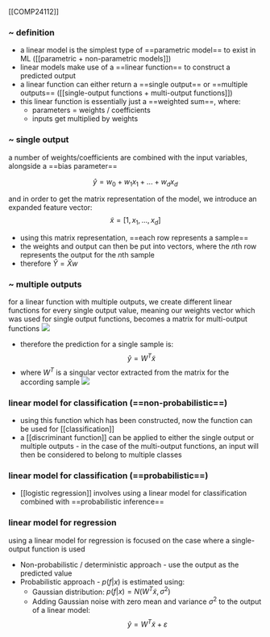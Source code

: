 [[COMP24112]]

### ~ definition
- a linear model is the simplest type of ==parametric model== to exist in ML ([[parametric + non-parametric models]])
- linear models make use of a ==linear function== to construct a predicted output
- a linear function can either return a ==single output== or ==multiple outputs== ([[single-output functions + multi-output functions]])
- this linear function is essentially just a ==weighted sum==, where:
	- parameters = weights / coefficients
	- inputs get multiplied by weights

### ~ single output

a number of weights/coefficients are combined with the input variables, alongside a ==bias parameter==

$$\hat{y} = w_0 + w_1x_1 + ... + w_dx_d$$

and in order to get the matrix representation of the model, we introduce an expanded feature vector:
$$\tilde{x} = [1,x_1,...,x_d]$$

- using this matrix representation, ==each row represents a sample==
- the weights and output can then be put into vectors, where the $n$th row represents the output for the $n$th sample
- therefore $\hat{Y} = \hat{X}w$


### ~ multiple outputs

for a linear function with multiple outputs, we create different linear functions for every single output value, meaning our weights vector which was used for single output functions, becomes a matrix for multi-output functions
![](https://i.imgur.com/HXQkjYr.png)

- therefore the prediction for a single sample is:
$$\hat{y} = W^T\tilde{x}$$
- where $W^T$ is a singular vector extracted from the matrix for the according sample
![](https://i.imgur.com/UuFTovt.png)

### linear model for classification (==non-probabilistic==)

- using this function which has been constructed, now the function can be used for [[classification]]
- a [[discriminant function]] can be applied to either the single output or multiple outputs - in the case of the multi-output functions, an input will then be considered to belong to multiple classes

### linear model for classification (==probabilistic==)
- [[logistic regression]] involves using a linear model for classification combined with ==probabilistic inference==

### linear model for regression
using a linear model for regression is focused on the case where a single-output function is used

- Non-probabilistic / deterministic approach - use the output as the predicted value
- Probabilistic approach - $p(f|x)$ is estimated using:
	- Gaussian distribution: $p(f|x) = N(W^T\tilde{x},\sigma^2)$
	- Adding Gaussian noise with zero mean and variance $\sigma^2$ to the output of a linear model:
	  $$\hat{y} = W^T\tilde{x} + \varepsilon$$